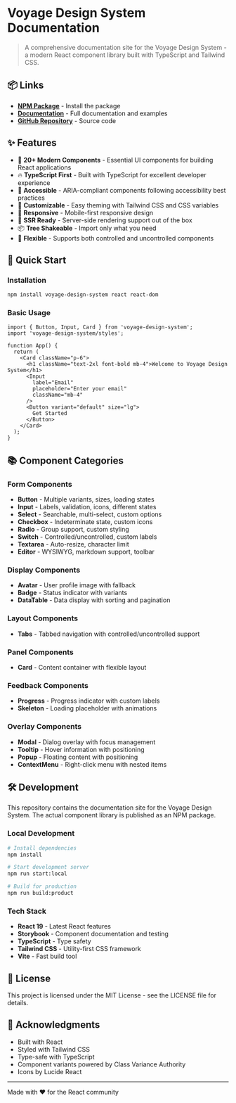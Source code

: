 # Voyage Design System Documentation

> A comprehensive documentation site for the Voyage Design System - a modern React component library built with TypeScript and Tailwind CSS.

## 📦 Links

- **[NPM Package](https://www.npmjs.com/package/voyage-design-system)** - Install the package
- **[Documentation](https://voyage-ui-docs.vercel.app/?path=/docs/introduction--docs)** - Full documentation and examples
- **[GitHub Repository](https://github.com/benoky/voyage-design-system)** - Source code

## ✨ Features

- 🎨 **20+ Modern Components** - Essential UI components for building React applications
- 🔥 **TypeScript First** - Built with TypeScript for excellent developer experience
- 🎯 **Accessible** - ARIA-compliant components following accessibility best practices
- 🎨 **Customizable** - Easy theming with Tailwind CSS and CSS variables
- 📱 **Responsive** - Mobile-first responsive design
- 🚀 **SSR Ready** - Server-side rendering support out of the box
- 📦 **Tree Shakeable** - Import only what you need
- 🔧 **Flexible** - Supports both controlled and uncontrolled components

## 🚀 Quick Start

### Installation

```bash
npm install voyage-design-system react react-dom
```

### Basic Usage

```tsx
import { Button, Input, Card } from 'voyage-design-system';
import 'voyage-design-system/styles';

function App() {
  return (
    <Card className="p-6">
      <h1 className="text-2xl font-bold mb-4">Welcome to Voyage Design System</h1>
      <Input 
        label="Email" 
        placeholder="Enter your email" 
        className="mb-4" 
      />
      <Button variant="default" size="lg">
        Get Started
      </Button>
    </Card>
  );
}
```

## 📚 Component Categories

### Form Components
- **Button** - Multiple variants, sizes, loading states
- **Input** - Labels, validation, icons, different states
- **Select** - Searchable, multi-select, custom options
- **Checkbox** - Indeterminate state, custom icons
- **Radio** - Group support, custom styling
- **Switch** - Controlled/uncontrolled, custom labels
- **Textarea** - Auto-resize, character limit
- **Editor** - WYSIWYG, markdown support, toolbar

### Display Components
- **Avatar** - User profile image with fallback
- **Badge** - Status indicator with variants
- **DataTable** - Data display with sorting and pagination

### Layout Components
- **Tabs** - Tabbed navigation with controlled/uncontrolled support

### Panel Components
- **Card** - Content container with flexible layout

### Feedback Components
- **Progress** - Progress indicator with custom labels
- **Skeleton** - Loading placeholder with animations

### Overlay Components
- **Modal** - Dialog overlay with focus management
- **Tooltip** - Hover information with positioning
- **Popup** - Floating content with positioning
- **ContextMenu** - Right-click menu with nested items

## 🛠️ Development

This repository contains the documentation site for the Voyage Design System. The actual component library is published as an NPM package.

### Local Development

```bash
# Install dependencies
npm install

# Start development server
npm run start:local

# Build for production
npm run build:product
```

### Tech Stack

- **React 19** - Latest React features
- **Storybook** - Component documentation and testing
- **TypeScript** - Type safety
- **Tailwind CSS** - Utility-first CSS framework
- **Vite** - Fast build tool

## 📄 License

This project is licensed under the MIT License - see the LICENSE file for details.

## 🙏 Acknowledgments

- Built with React
- Styled with Tailwind CSS
- Type-safe with TypeScript
- Component variants powered by Class Variance Authority
- Icons by Lucide React

---

Made with ❤️ for the React community 